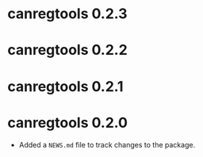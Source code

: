 # canregtools 0.2.3

# canregtools 0.2.2

# canregtools 0.2.1

# canregtools 0.2.0

* Added a `NEWS.md` file to track changes to the package.
